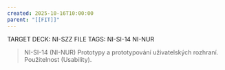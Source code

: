 ```yaml
---
created: 2025-10-16T10:00:00
parent: "[[FIT]]"
---
```


TARGET DECK: NI-SZZ
FILE TAGS: NI-SI-14 NI-NUR

> NI-SI-14 (NI-NUR)
> Prototypy a prototypování uživatelských rozhraní. Použitelnost (Usability).
